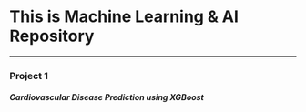 # This is Machine Learning & AI Repository

------------------------------------------
### Project 1 
##### Cardiovascular Disease Prediction using XGBoost



